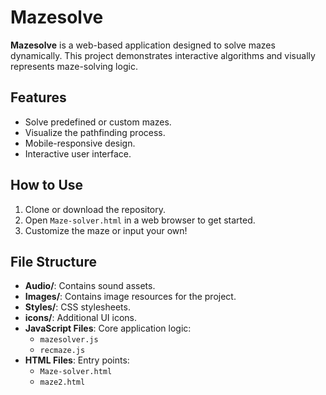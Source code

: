 # Mazesolve

**Mazesolve** is a web-based application designed to solve mazes dynamically. This project demonstrates interactive algorithms and visually represents maze-solving logic.

## Features
- Solve predefined or custom mazes.
- Visualize the pathfinding process.
- Mobile-responsive design.
- Interactive user interface.

## How to Use
1. Clone or download the repository.
2. Open `Maze-solver.html` in a web browser to get started.
3. Customize the maze or input your own!


## File Structure
- **Audio/**: Contains sound assets.
- **Images/**: Contains image resources for the project.
- **Styles/**: CSS stylesheets.
- **icons/**: Additional UI icons.
- **JavaScript Files**: Core application logic:
  - `mazesolver.js`
  - `recmaze.js`
- **HTML Files**: Entry points:
  - `Maze-solver.html`
  - `maze2.html`


